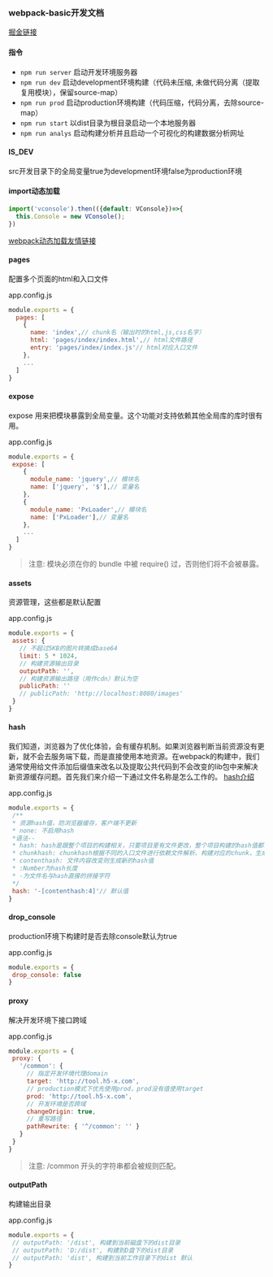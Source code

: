 ### webpack-basic开发文档
[掘金链接](https://juejin.im/post/5ddf71285188256eb8512e1e)
#### 指令
* `npm run server` 启动开发环境服务器
* `npm run dev` 启动development环境构建（代码未压缩, 未做代码分离（提取复用模块），保留source-map）
* `npm run prod` 启动production环境构建（代码压缩，代码分离，去除source-map）
* `npm run start` 以dist目录为根目录启动一个本地服务器
* `npm run analys` 启动构建分析并且启动一个可视化的构建数据分析网址
#### IS_DEV
src开发目录下的全局变量true为development环境false为production环境
#### import动态加载
``` js
import('vconsole').then(({default: VConsole})=>{
  this.Console = new VConsole();
})
```

[webpack动态加载友情链接](https://webpack.js.org/api/module-methods/#import)
#### pages
配置多个页面的html和入口文件

app.config.js
``` js
module.exports = {
  pages: [
    {
      name: 'index',// chunk名（输出时的html,js,css名字）
      html: 'pages/index/index.html',// html文件路径
      entry: 'pages/index/index.js'// html对应入口文件
    },
    ...
  ]
}
```
#### expose
expose 用来把模块暴露到全局变量。这个功能对支持依赖其他全局库的库时很有用。

app.config.js
``` js
module.exports = {
 expose: [
    {
      module_name: 'jquery',// 模块名
      name: ['jquery', '$'],// 变量名
    },
    {
      module_name: 'PxLoader',// 模块名
      name: ['PxLoader'],// 变量名
    },
    ...
  ]
}
```
> 注意: 模块必须在你的 bundle 中被 require() 过，否则他们将不会被暴露。

#### assets
 资源管理，这些都是默认配置
 
 app.config.js
 
 ``` js
module.exports = {
  assets: {
    // 不超过5KB的图片转换成base64
    limit: 5 * 1024,
    // 构建资源输出目录
    outputPath: '',
    // 构建资源输出路径（用作cdn）默认为空
    publicPath: ''
    // publicPath: 'http://localhost:8080/images'
  }
}
```

#### hash
我们知道，浏览器为了优化体验，会有缓存机制。如果浏览器判断当前资源没有更新，就不会去服务端下载，而是直接使用本地资源。在webpack的构建中，我们通常使用给文件添加后缀值来改名以及提取公共代码到不会改变的lib包中来解决新资源缓存问题。首先我们来介绍一下通过文件名称是怎么工作的。
[hash介绍](https://www.jianshu.com/p/e609e7b55aa7)

app.config.js

 ``` js
module.exports = {
  /**
  * 资源hash值，防浏览器缓存，客户端不更新
  * none: 不启用hash
  *语法-- 
  * hash: hash是跟整个项目的构建相关，只要项目里有文件更改，整个项目构建的hash值都会更改，并且全部文件都共用相同的hash值
  * chunkhash: chunkhash根据不同的入口文件进行依赖文件解析、构建对应的chunk，生成对应的哈希值。
  * contenthash: 文件内容改变则生成新的hash值
  * :Number为hash长度
  * -为文件名与hash直接的拼接字符
  */
  hash: '-[contenthash:4]'// 默认值
}
```
#### drop_console
production环境下构建时是否去除console默认为true

app.config.js

 ``` js
module.exports = {
  drop_console: false
}
```
#### proxy 
解决开发环境下接口跨域 

app.config.js

 ``` js
module.exports = {
  proxy: {
    '/common': {
      // 指定开发环境代理domain
      target: 'http://tool.h5-x.com',
      // production模式下优先使用prod，prod没有值使用target
      prod: 'http://tool.h5-x.com',
      // 开发环境是否跨域
      changeOrigin: true,
      // 重写路径
      pathRewrite: { '^/common': '' }
    }
  }
}
```
> 注意: /common 开头的字符串都会被规则匹配。
#### outputPath
构建输出目录

app.config.js

 ``` js
module.exports = {
  // outputPath: '/dist', 构建到当前磁盘下的dist目录
  // outputPath: 'D:/dist', 构建到D盘下的dist目录
  // outputPath: 'dist', 构建到当前工作目录下的dist 默认
}
```
